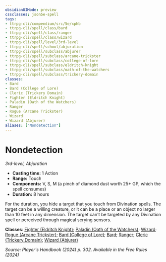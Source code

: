 ```yaml
---
obsidianUIMode: preview
cssclasses: json5e-spell
tags:
- ttrpg-cli/compendium/src/5e/xphb
- ttrpg-cli/spell/class/bard
- ttrpg-cli/spell/class/ranger
- ttrpg-cli/spell/class/wizard
- ttrpg-cli/spell/level/3rd-level
- ttrpg-cli/spell/school/abjuration
- ttrpg-cli/spell/subclass/abjurer
- ttrpg-cli/spell/subclass/arcane-trickster
- ttrpg-cli/spell/subclass/college-of-lore
- ttrpg-cli/spell/subclass/eldritch-knight
- ttrpg-cli/spell/subclass/oath-of-the-watchers
- ttrpg-cli/spell/subclass/trickery-domain
classes:
- Bard
- Bard (College of Lore)
- Cleric (Trickery Domain)
- Fighter (Eldritch Knight)
- Paladin (Oath of the Watchers)
- Ranger
- Rogue (Arcane Trickster)
- Wizard
- Wizard (Abjurer)
aliases: ["Nondetection"]
---
```

# Nondetection
*3rd-level, Abjuration*  


- **Casting time:** 1 Action
- **Range:** Touch
- **Components:** V, S, M (a pinch of diamond dust worth 25+ GP, which the spell consumes)
- **Duration:** 8 hours

For the duration, you hide a target that you touch from Divination spells. The target can be a willing creature, or it can be a place or an object no larger than 10 feet in any dimension. The target can't be targeted by any Divination spell or perceived through magical scrying sensors.

**Classes**: [Fighter (Eldritch Knight)](2-Mechanics/CLI/lists/list-spells-classes-fighter-xphb-eldritch-knight-xphb.md "subclass=XPHB;class=XPHB"); [Paladin (Oath of the Watchers)](2-Mechanics/CLI/lists/list-spells-classes-paladin-xphb-oath-of-the-watchers-tce.md "subclass=TCE;class=XPHB"); [Wizard](2-Mechanics/CLI/lists/list-spells-classes-wizard.md); [Rogue (Arcane Trickster)](2-Mechanics/CLI/lists/list-spells-classes-rogue-xphb-arcane-trickster-xphb.md "subclass=XPHB;class=XPHB"); [Bard (College of Lore)](2-Mechanics/CLI/lists/list-spells-classes-bard-xphb-college-of-lore-xphb.md "subclass=XPHB;class=XPHB"); [Bard](2-Mechanics/CLI/lists/list-spells-classes-bard.md); [Ranger](2-Mechanics/CLI/lists/list-spells-classes-ranger.md); [Cleric (Trickery Domain)](2-Mechanics/CLI/lists/list-spells-classes-cleric-xphb-trickery-domain-xphb.md "subclass=XPHB;class=XPHB"); [Wizard (Abjurer)](2-Mechanics/CLI/lists/list-spells-classes-wizard-xphb-abjurer-xphb.md "subclass=XPHB;class=XPHB")

*Source: Player's Handbook (2024) p. 302. Available in the Free Rules (2024)*